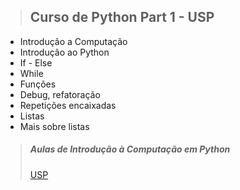 >## Curso de Python Part 1 - USP

- Introdução a Computação
- Introdução ao Python
- If - Else
- While
- Funções
- Debug, refatoração
- Repetições encaixadas
- Listas
- Mais sobre listas

>##### Aulas de Introdução à Computação em Python
>[ USP ](https://panda.ime.usp.br/aulasPython/static/aulasPython/index.html)

